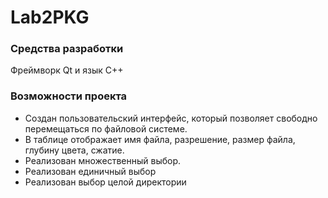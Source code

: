 # Lab2PKG
### Средства разработки
Фреймворк Qt и язык C++
### Возможности проекта
* Создан пользовательский интерфейс, который позволяет свободно 
перемещаться по файловой системе.
* В таблице отображает имя файла, разрешение, размер файла, глубину цвета, сжатие.
* Реализован множественный выбор.
* Реализован единичный выбор
* Реализован выбор целой директории
